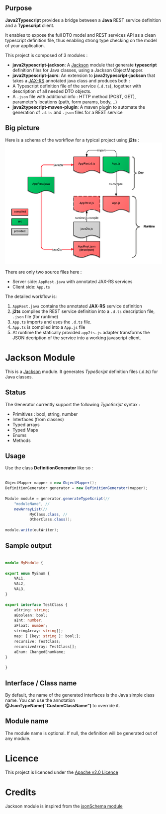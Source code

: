 ## Purpose

**Java2Typescript** provides a bridge between a **Java** REST service definition and a **Typescript** client. 

It enables to expose the full DTO model and REST services API as a clean typescript definition file, thus enabling strong type checking on the model of your application.

This project is composed of 3 modules :
* **java2typescript-jackson**: A [Jackson](http://jackson.codehaus.org/) module that generate **typescript** definition files for Java classes, using a Jackson ObjectMapper.
* **java2typescript-jaxrs**: An extension to **java2typescript-jackson** that takes a [JAX-RS](https://jax-rs-spec.java.net/) annotated java class and produces both :
 * A Typescript definition file of the service (`.d.ts`), together with description of all needed DTO objects.
 * A `.json` file with additional info : HTTP method (POST, GET), parameter's locations (path, form params, body, ..)
* **java2typescript-maven-plugin**: A maven plugin to automate the generation of `.d.ts` and `.json` files for a REST service

## Big picture

Here is a schema of the workflow for a typical project using **j2ts** :
![j2ts workflow](img/j2ts-workflow.png)

There are only two source files here :
* Server side: `AppRest.java` with annotated JAX-RS services
* Client side: `App.ts` 

The detailed workflow is:

1. `AppRest.java` contains the annotated **JAX-RS** service definition
2. **j2ts** compiles the REST service definition into a `.d.ts` description file, `.json` file (for runtime)
3. `App.ts` imports and uses the `.d.ts` file.
4. `App.ts` is compiled into a `App.js` file
5. At runtime the statically provided `app2ts.js` adapter transforms the JSON decription of the service into a working javascript client.

# Jackson Module

This is a [Jackson](http://jackson.codehaus.org/) module.
It generates *TypeScript* definition files (.d.ts) for Java classes.




## Status

The Generator currently support the following *TypeScript* syntax :

* Primitives : bool, string, number
* Interfaces (from classes)
* Typed arrays
* Typed Maps
* Enums
* Methods

## Usage

Use the class **DefinitionGenerator** like so :
```java
	
ObjectMapper mapper = new ObjectMapper();
DefinitionGenerator generator = new DefinitionGenerator(mapper);

Module module = generator.generateTypeScript(//
    "moduleName", //
    newArrayList(//
           MyClass.class, //
           OtherClass.class));
           
module.write(outWriter);
```

## Sample output

```typescript

module MyModule {

export enum MyEnum {
    VAL1,
    VAL2,
    VAL3,
}

export interface TestClass {
    aString: string;
    aBoolean: bool;
    aInt: number;
    aFloat: number;
    stringArray: string[];
    map: { [key: string ]: bool;};
    recursive: TestClass;
    recursiveArray: TestClass[];
    aEnum: ChangedEnumName;
}

}
```


## Interface / Class name

By default, the name of the generated interfaces is the Java simple class name.
You can use the annotation **@JsonTypeName("CustomClassName")** to override it.

## Module name

The module name is optional. If null, the definition will be generated out of any module.

# Licence

This project is licenced under the [Apache v2.0 Licence](http://www.apache.org/licenses/LICENSE-2.0.html)


# Credits

Jackson module is inspired from the [jsonSchema module](https://github.com/FasterXML/jackson-module-jsonSchema)



